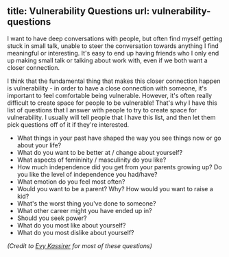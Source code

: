 title: Vulnerability Questions
url: vulnerability-questions
---
I want to have deep conversations with people, but often find myself getting stuck in small talk, unable to steer the conversation towards anything I find meaningful or interesting. It's easy to end up having friends who I only end up making small talk or talking about work with, even if we both want a closer connection.

I think that the fundamental thing that makes this closer connection happen is vulnerability - in order to have a close connection with someone, it's important to feel comfortable being vulnerable. However, it's often really difficult to create space for people to be vulnerable! That's why I have this list of questions that I answer with people to try to create space for vulnerability. I usually will tell people that I have this list, and then let them pick questions off of it if they're interested.

* What things in your past have shaped the way you see things now or go about your life?
* What do you want to be better at / change about yourself?
* What aspects of femininity / masculinity do you like?
* How much independence did you get from your parents growing up? Do you like the level of independence you had/have?
* What emotion do you feel most often?
* Would you want to be a parent? Why? How would you want to raise a kid?
* What's the worst thing you've done to someone?
* What other career might you have ended up in?
* Should you seek power?
* What do you most like about yourself?
* What do you most dislike about yourself?

*(Credit to [Evy Kassirer](https://twitter.com/EvyKassirer) for most of these questions)*
